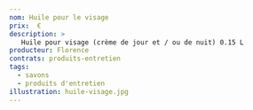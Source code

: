 ```yaml
---
nom: Huile pour le visage 
prix:  €
description: >
   Huile pour visage (crème de jour et / ou de nuit) 0.15 L
producteur: Florence
contrats: produits-entretien
tags: 
  - savons
  - produits d'entretien
illustration: huile-visage.jpg
---
```


